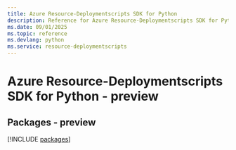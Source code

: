 ```yaml
---
title: Azure Resource-Deploymentscripts SDK for Python
description: Reference for Azure Resource-Deploymentscripts SDK for Python
ms.date: 09/01/2025
ms.topic: reference
ms.devlang: python
ms.service: resource-deploymentscripts
---
```

# Azure Resource-Deploymentscripts SDK for Python - preview
## Packages - preview
[!INCLUDE [packages](resource-deploymentscripts-index.md)]